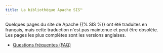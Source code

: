 ```yaml
---
title: La bibliothèque Apache SIS™
---
```


Quelques pages du site de Apache {{% SIS %}} ont été traduites en français,
mais cette traduction n'est pas maintenue et peut être obsolète.
Les pages les plus complètes sont les versions anglaises.

* [Questions fréquentes (FAQ)](faq.html)
